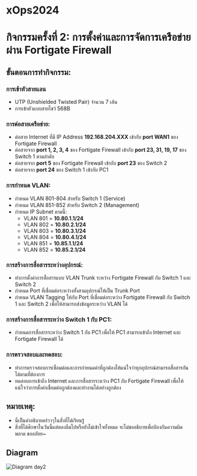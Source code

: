 # xOps2024

# กิจกรรมครั้งที่ 2: การตั้งค่าและการจัดการเครือข่ายผ่าน Fortigate Firewall

## ขั้นตอนการทำกิจกรรม:

### การเข้าหัวสายแลน
   - UTP (Unshielded Twisted Pair) จำนวน 7 เส้น
   - การเข้าหัวแบบสายไขว้ 568B

### การต่อสายเครือข่าย:
   - ต่อสาย Internet ที่มี IP Address **192.168.204.XXX** เข้ากับ **port WAN1** ของ Fortigate Firewall 
   - ต่อสายจาก **port 1, 2, 3, 4** ของ Fortigate Firewall เข้ากับ **port 23, 31, 19, 17** ของ Switch 1 ตามลำดับ
   - ต่อสายจาก **port 5** ของ Fortigate Firewall เข้ากับ **port 23** ของ Switch 2
   - ต่อสายจาก **port 24** ของ Switch 1 เข้ากับ PC1

### การกำหนด VLAN:
   - กำหนด VLAN 801-804 สำหรับ Switch 1 (Service)
   - กำหนด VLAN 851-852 สำหรับ Switch 2 (Management)
   - กำหนด IP Subnet ตามนี้:
     - VLAN 801 = **10.80.1.1/24**
     - VLAN 802 = **10.80.2.1/24**
     - VLAN 803 = **10.80.3.1/24**
     - VLAN 804 = **10.80.4.1/24**
     - VLAN 851 = **10.85.1.1/24**
     - VLAN 852 = **10.85.2.1/24**

### การสร้างการสื่อสารระหว่างอุปกรณ์:
   - ทำการตั้งค่าการสื่อสารแบบ VLAN Trunk ระหว่าง Fortigate Firewall กับ Switch 1 และ Switch 2
   - กำหนด Port ที่เชื่อมต่อระหว่างทั้งสามอุปกรณ์ให้เป็น Trunk Port
   - กำหนด VLAN Tagging ให้กับ Port ที่เชื่อมต่อระหว่าง Fortigate Firewall กับ Switch 1 และ Switch 2 เพื่อให้สามารถส่งข้อมูลระหว่าง VLAN ได้

### การสร้างการสื่อสารระหว่าง Switch 1 กับ PC1:
   - กำหนดการสื่อสารระหว่าง Switch 1 กับ PC1 เพื่อให้ PC1 สามารถเข้าถึง Internet และ Fortigate Firewall ได้

### การตรวจสอบและทดสอบ:
   - ทำการตรวจสอบการเชื่อมต่อและการกำหนดค่าที่ถูกต้องให้แน่ใจว่าทุกอุปกรณ์สามารถสื่อสารกันได้ตามที่ต้องการ
   - ทดสอบการเข้าถึง Internet และการสื่อสารระหว่าง PC1 กับ Fortigate Firewall เพื่อให้แน่ใจว่าการตั้งค่าเชื่อมต่อถูกต้องและทำงานได้อย่างถูกต้อง

## หมายเหตุ:
- นี่เป็นคำอธิบายคร่าวๆในสิ่งที่ได้เรียนรู้
- สิ่งที่ได้ศึกษาในวันนี้แต่หลงลืมไปหรือยังไม่เข้าใจทั้งหมด จะไม่ขออธิบายเพื่อป้องกันความผิดพลาด ขออภัยย~

## Diagram
![Diagram day2](https://drive.google.com/file/d/1h2JC57K-mEMdeNoI3wglAWedcZDDYc-d/view?usp=sharing)


